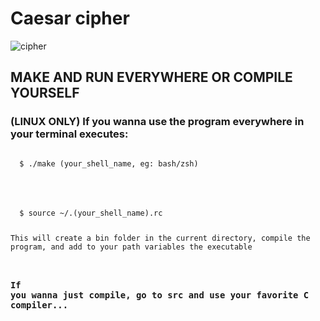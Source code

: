 # Caesar cipher

![cipher](https://uploaddeimagens.com.br/images/003/646/852/full/Screenshot_from_2022-01-25_15-44-42.png?1643136722)

## MAKE AND RUN EVERYWHERE OR COMPILE YOURSELF
### (LINUX ONLY) If you wanna use the program everywhere in your terminal executes: 
<code>
  $ ./make (your_shell_name, eg: bash/zsh) <p>
  </p>
  $ source ~/.(your_shell_name).rc

This will create a bin folder in the current directory, compile the program, and add to your path variables the executable


### If you wanna just compile, go to src and use your favorite C compiler...
